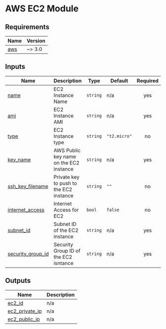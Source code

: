 <!-- BEGIN_TF_DOCS -->
# AWS EC2 Module
## Requirements

| Name | Version |
|------|---------|
| <a name="requirement_aws"></a> [aws](#requirement\_aws) | ~> 3.0 |
## Inputs

| Name | Description | Type | Default | Required |
|------|-------------|------|---------|:--------:|
| <a name="input_name"></a> [name](#input\_name) | EC2 Instance Name | `string` | n/a | yes |
| <a name="input_ami"></a> [ami](#input\_ami) | EC2 Instance AMI | `string` | n/a | yes |
| <a name="input_type"></a> [type](#input\_type) | EC2 Instance type | `string` | `"t2.micro"` | no |
| <a name="input_key_name"></a> [key\_name](#input\_key\_name) | AWS Public key name on the EC2 instance | `string` | n/a | yes |
| <a name="input_ssh_key_filename"></a> [ssh\_key\_filename](#input\_ssh\_key\_filename) | Private key to push to the EC2 instance | `string` | `""` | no |
| <a name="input_internet_access"></a> [internet\_access](#input\_internet\_access) | Internet Access for EC2 | `bool` | `false` | no |
| <a name="input_subnet_id"></a> [subnet\_id](#input\_subnet\_id) | Subnet ID of the EC2 instance | `string` | n/a | yes |
| <a name="input_security_group_id"></a> [security\_group\_id](#input\_security\_group\_id) | Security Group ID of the EC2 isntance | `string` | n/a | yes |
## Outputs

| Name | Description |
|------|-------------|
| <a name="output_ec2_id"></a> [ec2\_id](#output\_ec2\_id) | n/a |
| <a name="output_ec2_private_ip"></a> [ec2\_private\_ip](#output\_ec2\_private\_ip) | n/a |
| <a name="output_ec2_public_ip"></a> [ec2\_public\_ip](#output\_ec2\_public\_ip) | n/a |
<!-- END_TF_DOCS -->